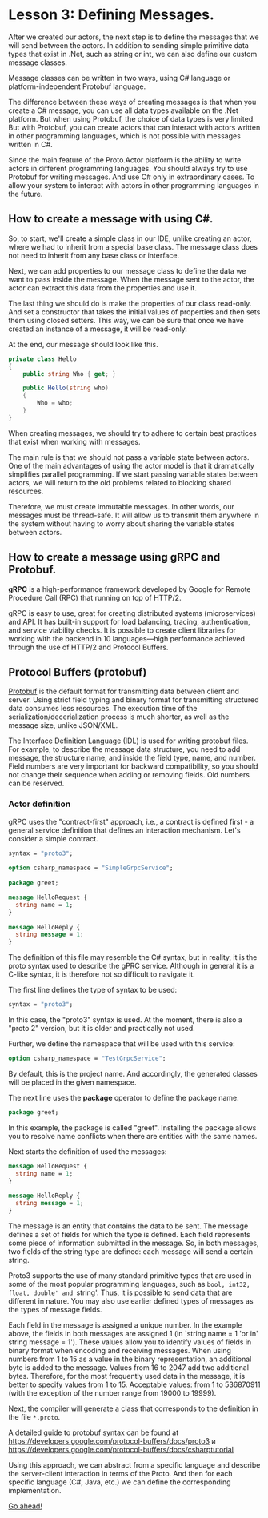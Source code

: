 # Lesson 3: Defining Messages.

After we created our actors, the next step is to define the messages that we will send between the actors. In addition to sending simple primitive data types that exist in .Net, such as string or int, we can also define our custom message classes. 

Message classes can be written in two ways, using C# language or platform-independent Protobuf language.

The difference between these ways of creating messages is that when you create a C# message, you can use all data types available on the .Net platform. But when using Protobuf, the choice of data types is very limited. But with Protobuf, you can create actors that can interact with actors written in other programming languages, which is not possible with messages written in C#. 

Since the main feature of the Proto.Actor platform is the ability to write actors in different programming languages. You should always try to use Protobuf for writing messages. And use C# only in extraordinary cases. To allow your system to interact with actors in other programming languages in the future.

## How to create a message with using C#.

So, to start, we'll create a simple class in our IDE, unlike creating an actor, where we had to inherit from a special base class. The message class does not need to inherit from any base class or interface.

Next, we can add properties to our message class to define the data we want to pass inside the message. When the message sent to the actor, the actor can extract this data from the properties and use it.

The last thing we should do is make the properties of our class read-only. And set a constructor that takes the initial values of properties and then sets them using closed setters. This way, we can be sure that once we have created an instance of a message, it will be read-only.

At the end, our message should look like this.

```csharp
private class Hello
{
    public string Who { get; }

    public Hello(string who)
    {
        Who = who;
    }
}
```

When creating messages, we should try to adhere to certain best practices that exist when working with messages.

The main rule is that we should not pass a variable state between actors. One of the main advantages of using the actor model is that it dramatically simplifies parallel programming. If we start passing variable states between actors, we will return to the old problems related to blocking shared resources. 

Therefore, we must create immutable messages. In other words, our messages must be thread-safe. It will allow us to transmit them anywhere in the system without having to worry about sharing the variable states between actors. 

## How to create a message using gRPC and Protobuf.

**gRPC** is a high-performance framework developed by Google for Remote Procedure Call (RPC) that running on top of HTTP/2.

gRPC is easy to use, great for creating distributed systems (microservices) and API. It has built-in support for load balancing, tracing, authentication, and service viability checks. It is possible to create client libraries for working with the backend in 10 languages—high performance achieved through the use of HTTP/2 and Protocol Buffers.

## Protocol Buffers (protobuf)

[Protobuf](https://developers.google.com/protocol-buffers/) is the default format for transmitting data between client and server. Using strict field typing and binary format for transmitting structured data consumes less resources. The execution time of the serialization/decerialization process is much shorter, as well as the message size, unlike JSON/XML.

The Interface Definition Language (IDL) is used for writing protobuf files. For example, to describe the message data structure, you need to add message, the structure name, and inside the field type, name, and number. Field numbers are very important for backward compatibility, so you should not change their sequence when adding or removing fields. Old numbers can be reserved.

### Actor definition

gRPC uses the "contract-first" approach, i.e., a contract is defined first - a general service definition that defines an interaction mechanism. Let's consider a simple contract.

```protobuf
syntax = "proto3";
 
option csharp_namespace = "SimpleGrpcService";
 
package greet;

message HelloRequest {
  string name = 1;
}
 
message HelloReply {
  string message = 1;
}
```

The definition of this file may resemble the C# syntax, but in reality, it is the proto syntax used to describe the gPRC service. Although in general it is a C-like syntax, it is therefore not so difficult to navigate it.

The first line defines the type of syntax to be used:

```protobuf
syntax = "proto3";
```

In this case, the "proto3" syntax is used. At the moment, there is also a "proto 2" version, but it is older and practically not used.

Further, we define the namespace that will be used with this service:

```protobuf
option csharp_namespace = "TestGrpcService";
```

By default, this is the project name. And accordingly, the generated classes will be placed in the given namespace.

The next line uses the **package** operator to define the package name:

```protobuf
package greet;
```

In this example, the package is called "greet". Installing the package allows you to resolve name conflicts when there are entities with the same names.

Next starts the definition of used the messages:

```protobuf
message HelloRequest {
  string name = 1;
}
 
message HelloReply {
  string message = 1;
}
```

The message is an entity that contains the data to be sent. The message defines a set of fields for which the type is defined. Each field represents some piece of information submitted in the message. So, in both messages, two fields of the string type are defined: each message will send a certain string.

Proto3 supports the use of many standard primitive types that are used in some of the most popular programming languages, such as `bool, int32, float, double' and `string'. Thus, it is possible to send data that are different in nature. You may also use earlier defined types of messages as the types of message fields.

Each field in the message is assigned a unique number. In the example above, the fields in both messages are assigned 1 (in `string name = 1 'or in' string message = 1'). These values allow you to identify values of fields in binary format when encoding and receiving messages. When using numbers from 1 to 15 as a value in the binary representation, an additional byte is added to the message. Values from 16 to 2047 add two additional bytes. Therefore, for the most frequently used data in the message, it is better to specify values from 1 to 15. Acceptable values: from 1 to 536870911 (with the exception of the number range from 19000 to 19999).

Next, the compiler will generate a class that corresponds to the definition in the file `*.proto`.

A detailed guide to protobuf syntax can be found at https://developers.google.com/protocol-buffers/docs/proto3 и https://developers.google.com/protocol-buffers/docs/csharptutorial

Using this approach, we can abstract from a specific language and describe the server-client interaction in terms of the Proto. And then for each specific language (C#, Java, etc.) we can define the corresponding implementation.

[Go ahead!](../lesson-4)
